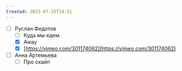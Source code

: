 ```yaml
---
Created: 2023-07-15T14:51
---
```

- [ ] Руслан Федотов
    - [ ] Куда мы едем
    - [x] Away
    - [x] [https://vimeo.com/301174062](https://vimeo.com/301174062)
- [ ] Анна Артемьева
    - [ ] Про скайп